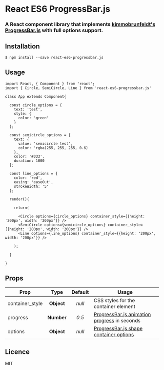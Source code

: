 # React ES6 ProgressBar.js

### A React component library that implements [kimmobrunfeldt's ProgressBar.js](https://github.com/kimmobrunfeldt/progressbar.js) with full options support.

## Installation

```
$ npm install --save react-es6-progressbar.js
```

## Usage
```
import React, { Component } from 'react';
import { Circle, SemiCircle, Line } from 'react-es6-progressbar.js'

class App extends Component{

  const circle_options = {
    text: 'test',
    style: {
      color: 'green'
    }
  };

  const semicircle_options = {
    text: {
      value: 'semicircle test',
      color: 'rgba(255, 255, 255, 0.6)
    },
    color: '#333',
    duration: 1000
  };

  const line_options = {
    color: 'red',
    easing: 'easeOut',
    strokeWidth: '5'
  };

  render(){

    return(

      <Circle options={circle_options} container_style={{height: '200px', width: '200px'}} />
      <SemiCircle options={semicircle_options} container_style={{height: '200px', width: '200px'}} />
      <Line options={line_options} container_style={{height: '200px', width: '200px'}} />

    );

  }

}
```

## Props

| Prop | Type | Default | Usage |
|------|:------:|:-------:|-------|
| container_style | **Object** | *null* | CSS styles for the container element                                                                                                     |
| progress        | **Number** | *0.5*  | [ProgressBar.js animation progress](http://progressbarjs.readthedocs.io/en/latest/api/shape/#animateprogress-options-cb) in seconds      |
| options         | **Object** | *null* | [ProgressBar.js shape container options](http://progressbarjs.readthedocs.io/en/latest/api/shape/#new-shapecontainer-options)            |

## Licence
MIT